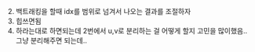 2. 백트래킹을 할때 idx를 범위로 넘겨서 나오는 결과를 조절하자
3. 힙쓰면됨
4. 하라는대로 하면되는데 2번에서 u,v로 분리하는 걸 어떻게 할지 고민을 많이했음.. 그냥 분리해주면 되는데..